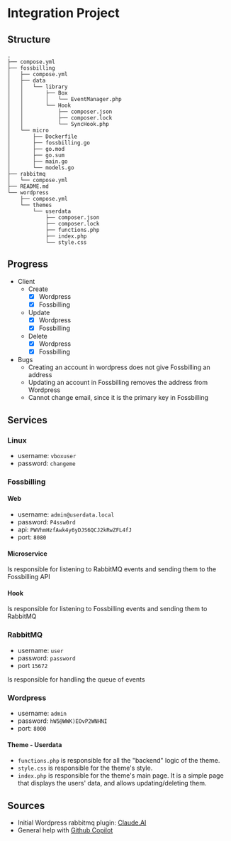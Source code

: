 # Integration Project

## Structure

```tree
.
├── compose.yml
├── fossbilling
│   ├── compose.yml
│   ├── data
│   │   └── library
│   │       ├── Box
│   │       │   └── EventManager.php
│   │       └── Hook
│   │           ├── composer.json
│   │           ├── composer.lock
│   │           └── SyncHook.php
│   └── micro
│       ├── Dockerfile
│       ├── fossbilling.go
│       ├── go.mod
│       ├── go.sum
│       ├── main.go
│       └── models.go
├── rabbitmq
│   └── compose.yml
├── README.md
└── wordpress
    ├── compose.yml
    └── themes
        └── userdata
            ├── composer.json
            ├── composer.lock
            ├── functions.php
            ├── index.php
            └── style.css
```

## Progress

- Client
    - Create
        - [x] Wordpress
        - [x] Fossbilling
    - Update
        - [x] Wordpress
        - [x] Fossbilling
    - Delete
        - [x] Wordpress
        - [x] Fossbilling

- Bugs
    - Creating an account in wordpress does not give Fossbilling an address
    - Updating an account in Fossbilling removes the address from Wordpress
    - Cannot change email, since it is the primary key in Fossbilling

## Services

### Linux

* username: `vboxuser`
* password: `changeme`

### Fossbilling

#### Web

* username: `admin@userdata.local`
* password: `P4ssw0rd`
* api: `PWVhmHzfAwk4y6yDJS6QCJ2kRwZFL4fJ`
* port: `8080`

#### Microservice

Is responsible for listening to RabbitMQ events and sending them to the Fossbilling API

#### Hook

Is responsible for listening to Fossbilling events and sending them to RabbitMQ

### RabbitMQ

* username: `user`
* password: `password`
* port `15672`

Is responsible for handling the queue of events

### Wordpress

* username: `admin`
* password: `hW5@WWK)EOvP2WNHNI`
* port: `8000`

#### Theme - Userdata

- `functions.php` is responsible for all the "backend" logic of the theme.
- `style.css` is responsible for the theme's style.
- `index.php` is responsible for the theme's main page. It is a simple page that displays the users' data, and allows updating/deleting them.

## Sources

- Initial Wordpress rabbitmq plugin: [Claude.AI](https://claude.ai)
- General help with [Github Copilot](https://copilot.github.com)
